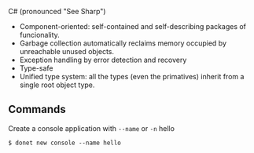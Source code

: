 C# (pronounced "See Sharp")

- Component-oriented: self-contained and self-describing packages of funcionality.
- Garbage collection automatically reclaims memory occupied by unreachable unused objects.
- Exception handling by error detection and recovery
- Type-safe
- Unified type system: all the types (even the primatives) inherit from a single root object type.

Commands
--------

Create a console application with `--name` or `-n` hello

```
$ donet new console --name hello
```